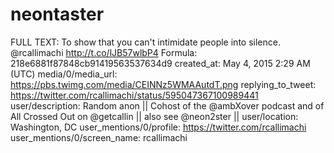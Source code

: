 # neontaster

FULL TEXT: To show that you can't intimidate people into silence. @rcallimachi http://t.co/lJB57wlbP4
Formula: 218e6881f87848cb91419563537634d9
created_at: May 4, 2015 2:29 AM (UTC)
media/0/media_url: https://pbs.twimg.com/media/CEINNz5WMAAutdT.png
replying_to_tweet: https://twitter.com/rcallimachi/status/595047367100989441
user/description: Random anon || Cohost of the @ambXover podcast and of All Crossed Out on @getcallin || also see @neon2ster ||
user/location: Washington, DC
user_mentions/0/profile: https://twitter.com/rcallimachi
user_mentions/0/screen_name: rcallimachi